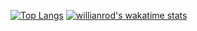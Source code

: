 [![Top Langs](https://github-readme-stats.vercel.app/api/top-langs/?username=anuraghazra&layout=compact)](https://github.com/anuraghazra/github-readme-stats)    [![willianrod's wakatime stats](https://github-readme-stats.vercel.app/api/wakatime?username=Somranii)](https://github.com/anuraghazra/github-readme-stats)
